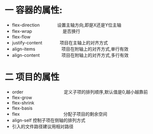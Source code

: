 # 一 容器的属性:
 - flex-direction　　　　设置主轴方向,即是X还是Y位主轴
 - flex-wrap　　　　　　　是否换行
 - flex-flow                
 - justify-content　　　　项目在主轴上的对齐方式 
 - align-items　　　　　　项目在附轴上的对齐方式,单行有效
 - align-content　　　　　项目在附轴上的对齐方式,多行有效

# 二  项目的属性
 - order 　　　　　　　　　定义子项的排列顺序,默认值是0,越小越靠前
 - flex-grow
 - flex-shrink
 - flex-basis
 - flex　　　　　　　　　　分配子项目的剩余空间
 - align-self             控制子项在侧轴的排列方式
 - 引入的文件路径建议用相对路径 


